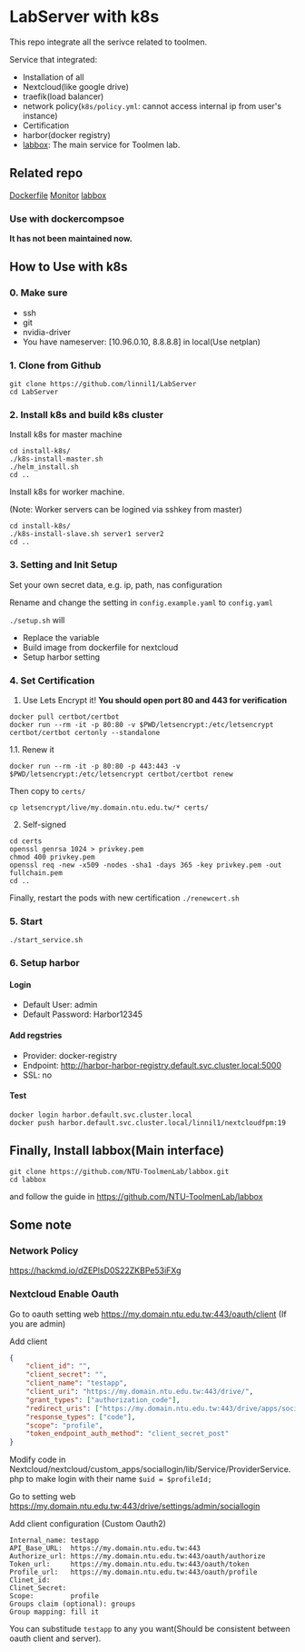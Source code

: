 # LabServer with k8s

This repo integrate all the serivce related to toolmen.

Service that integrated:
* Installation of all
* Nextcloud(like google drive)
* traefik(load balancer)
* network policy(`k8s/policy.yml`: cannot access internal ip from user's instance)
* Certification
* harbor(docker registry)
* [labbox](https://github.com/NTU-ToolmenLab/labbox): The main service for Toolmen lab.

## Related repo
[Dockerfile](https://github.com/NTU-ToolmenLab/LabDockerFile)
[Monitor](https://github.com/NTU-ToolmenLab/LabServer_monitor)
[labbox](https://github.com/NTU-ToolmenLab/labbox)


### Use with dockercompsoe
**It has not been maintained now.**

## How to Use with k8s

### 0. Make sure
* ssh
* git
* nvidia-driver
* You have nameserver: [10.96.0.10, 8.8.8.8] in local(Use netplan)

### 1. Clone from Github
```
git clone https://github.com/linnil1/LabServer
cd LabServer
```

### 2. Install k8s and build k8s cluster
Install k8s for master machine
```
cd install-k8s/
./k8s-install-master.sh
./helm_install.sh
cd ..
```

Install k8s for worker machine.

(Note: Worker servers can be logined via sshkey from master)

```
cd install-k8s/
./k8s-install-slave.sh server1 server2
cd ..
```

### 3. Setting and Init Setup
Set your own secret data, e.g. ip, path, nas configuration

Rename and change the setting in `config.example.yaml` to `config.yaml`

`./setup.sh` will

* Replace the variable 
* Build image from dockerfile for nextcloud
* Setup harbor setting

### 4. Set Certification
1. Use Lets Encrypt it!
**You should open port 80 and 443 for verification**

```
docker pull certbot/certbot
docker run --rm -it -p 80:80 -v $PWD/letsencrypt:/etc/letsencrypt certbot/certbot certonly --standalone
```

1.1. Renew it

`docker run --rm -it -p 80:80 -p 443:443 -v $PWD/letsencrypt:/etc/letsencrypt certbot/certbot renew`

Then copy to `certs/`

`cp letsencrypt/live/my.domain.ntu.edu.tw/* certs/`

2. Self-signed
```
cd certs
openssl genrsa 1024 > privkey.pem
chmod 400 privkey.pem
openssl req -new -x509 -nodes -sha1 -days 365 -key privkey.pem -out fullchain.pem
cd ..
```

Finally, restart the pods with new certification
`./renewcert.sh`


### 5. Start
`./start_service.sh`

### 6. Setup harbor
#### Login
* Default User: admin
* Default Password: Harbor12345

#### Add regstries
* Provider: docker-registry
* Endpoint: http://harbor-harbor-registry.default.svc.cluster.local:5000
* SSL: no

#### Test
```
docker login harbor.default.svc.cluster.local
docker push harbor.default.svc.cluster.local/linnil1/nextcloudfpm:19
```

## Finally, Install labbox(Main interface)
```
git clone https://github.com/NTU-ToolmenLab/labbox.git
cd labbox
```
and follow the guide in https://github.com/NTU-ToolmenLab/labbox



## Some note

### Network Policy
https://hackmd.io/dZEPlsD0S22ZKBPe53iFXg

### Nextcloud Enable Oauth
Go to oauth setting web https://my.domain.ntu.edu.tw:443/oauth/client (If you are admin)

Add client
``` json
{
    "client_id": "",
    "client_secret": "",
    "client_name": "testapp",
    "client_uri": "https://my.domain.ntu.edu.tw:443/drive/",
    "grant_types": ["authorization_code"],
    "redirect_uris": ["https://my.domain.ntu.edu.tw:443/drive/apps/sociallogin/custom_oidc/testapp"],
    "response_types": ["code"],
    "scope": "profile",
    "token_endpoint_auth_method": "client_secret_post"
}
```

Modify code in Nextcloud/nextcloud/custom_apps/sociallogin/lib/Service/ProviderService.php to make login with their name `$uid = $profileId;`

Go to setting web https://my.domain.ntu.edu.tw:443/drive/settings/admin/sociallogin

Add client configuration (Custom Oauth2)
``` init
Internal_name: testapp
API_Base_URL:  https://my.domain.ntu.edu.tw:443
Authorize_url: https://my.domain.ntu.edu.tw:443/oauth/authorize
Token_url:     https://my.domain.ntu.edu.tw:443/oauth/token
Profile_url:   https://my.domain.ntu.edu.tw:443/oauth/profile
Clinet_id:
Clinet_Secret:
Scope:         profile
Groups claim (optional): groups
Group mapping: fill it
```

You can substitude `testapp` to any you want(Should be consistent between oauth client and server).
